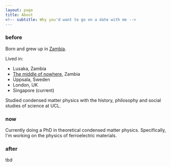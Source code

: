 ```yaml
---
layout: page
title: About
<!-- subtitle: Why you'd want to go on a date with me -->
---
```



### before

Born and grew up in [Zambia](http://www.bbc.com/news/world-africa-14112449).

Lived in:

* Lusaka, Zambia
* [The middle of nowhere](https://www.google.com/maps/place/13%C2%B038'11.5%22S+29%C2%B036'16.7%22E/@-13.6365178,29.6032868,427m/data=!3m2!1e3!4b1!4m5!3m4!1s0x0:0x0!8m2!3d-13.636521!4d29.604646), Zambia
* Uppsala, Sweden
* London, UK
* Singapore (current)

Studied condensed matter physics with the history, philosophy and social studies of science at UCL.

### now

Currently doing a PhD in theoretical condensed matter physics.
Specifically, I'm working on the physics of ferroelectric materials.

### after

tbd
